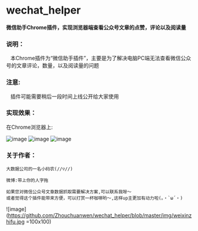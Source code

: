 # wechat_helper

**微信助手Chrome插件，实现浏览器端查看公众号文章的点赞，评论以及阅读量**


### 说明：

    本Chrome插件为“微信助手插件”，主要是为了解决电脑PC端无法查看微信公众号的文章评论，数量，以及阅读量的问题


### 注意:

    插件可能需要稍后一段时间上线公开给大家使用


### 实现效果：

在Chrome浏览器上:

![image](https://github.com/Zhouchuanwen/wechat_helper/blob/master/img/test3.png)
![image](https://github.com/Zhouchuanwen/wechat_helper/blob/master/img/test1.png)
![image](https://github.com/Zhouchuanwen/wechat_helper/blob/master/img/test2.png)


### 关于作者：

    大数据公司的一名小码农(//▽//)

    微博:带上你的人字拖

    如果您对微信公众号文章数据抓取需要解决方案,可以联系我呀～
    或者觉得这个插件能带来方便，可以打赏一杯咖啡哟～,这样up主更加有动力啦(。・`ω´・)


![image](https://github.com/Zhouchuanwen/wechat_helper/blob/master/img/weixinzhifu.jpg =100x100)
